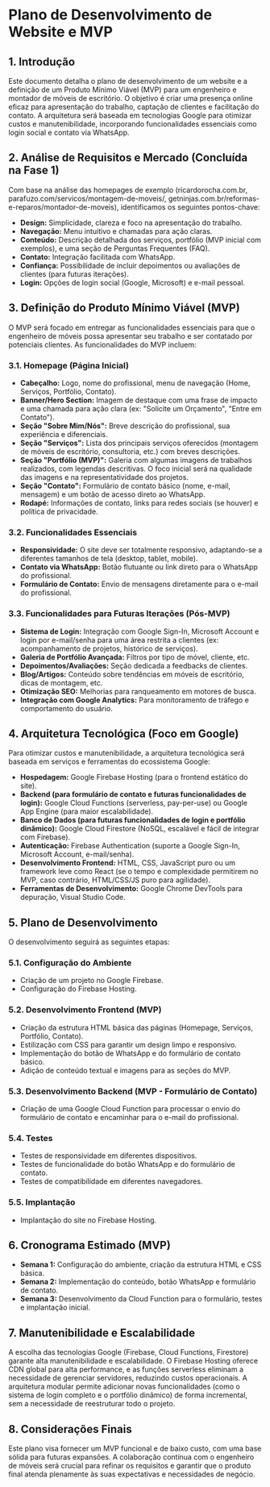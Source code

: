 # Plano de Desenvolvimento de Website e MVP

## 1. Introdução

Este documento detalha o plano de desenvolvimento de um website e a definição de um Produto Mínimo Viável (MVP) para um engenheiro e montador de móveis de escritório. O objetivo é criar uma presença online eficaz para apresentação do trabalho, captação de clientes e facilitação do contato. A arquitetura será baseada em tecnologias Google para otimizar custos e manutenibilidade, incorporando funcionalidades essenciais como login social e contato via WhatsApp.

## 2. Análise de Requisitos e Mercado (Concluída na Fase 1)

Com base na análise das homepages de exemplo (ricardorocha.com.br, parafuzo.com/servicos/montagem-de-moveis/, getninjas.com.br/reformas-e-reparos/montador-de-moveis), identificamos os seguintes pontos-chave:

*   **Design:** Simplicidade, clareza e foco na apresentação do trabalho.
*   **Navegação:** Menu intuitivo e chamadas para ação claras.
*   **Conteúdo:** Descrição detalhada dos serviços, portfólio (MVP inicial com exemplos), e uma seção de Perguntas Frequentes (FAQ).
*   **Contato:** Integração facilitada com WhatsApp.
*   **Confiança:** Possibilidade de incluir depoimentos ou avaliações de clientes (para futuras iterações).
*   **Login:** Opções de login social (Google, Microsoft) e e-mail pessoal.

## 3. Definição do Produto Mínimo Viável (MVP)

O MVP será focado em entregar as funcionalidades essenciais para que o engenheiro de móveis possa apresentar seu trabalho e ser contatado por potenciais clientes. As funcionalidades do MVP incluem:

### 3.1. Homepage (Página Inicial)

*   **Cabeçalho:** Logo, nome do profissional, menu de navegação (Home, Serviços, Portfólio, Contato).
*   **Banner/Hero Section:** Imagem de destaque com uma frase de impacto e uma chamada para ação clara (ex: "Solicite um Orçamento", "Entre em Contato").
*   **Seção "Sobre Mim/Nós":** Breve descrição do profissional, sua experiência e diferenciais.
*   **Seção "Serviços":** Lista dos principais serviços oferecidos (montagem de móveis de escritório, consultoria, etc.) com breves descrições.
*   **Seção "Portfólio (MVP)":** Galeria com algumas imagens de trabalhos realizados, com legendas descritivas. O foco inicial será na qualidade das imagens e na representatividade dos projetos.
*   **Seção "Contato":** Formulário de contato básico (nome, e-mail, mensagem) e um botão de acesso direto ao WhatsApp.
*   **Rodapé:** Informações de contato, links para redes sociais (se houver) e política de privacidade.

### 3.2. Funcionalidades Essenciais

*   **Responsividade:** O site deve ser totalmente responsivo, adaptando-se a diferentes tamanhos de tela (desktop, tablet, mobile).
*   **Contato via WhatsApp:** Botão flutuante ou link direto para o WhatsApp do profissional.
*   **Formulário de Contato:** Envio de mensagens diretamente para o e-mail do profissional.

### 3.3. Funcionalidades para Futuras Iterações (Pós-MVP)

*   **Sistema de Login:** Integração com Google Sign-In, Microsoft Account e login por e-mail/senha para uma área restrita a clientes (ex: acompanhamento de projetos, histórico de serviços).
*   **Galeria de Portfólio Avançada:** Filtros por tipo de móvel, cliente, etc.
*   **Depoimentos/Avaliações:** Seção dedicada a feedbacks de clientes.
*   **Blog/Artigos:** Conteúdo sobre tendências em móveis de escritório, dicas de montagem, etc.
*   **Otimização SEO:** Melhorias para ranqueamento em motores de busca.
*   **Integração com Google Analytics:** Para monitoramento de tráfego e comportamento do usuário.

## 4. Arquitetura Tecnológica (Foco em Google)

Para otimizar custos e manutenibilidade, a arquitetura tecnológica será baseada em serviços e ferramentas do ecossistema Google:

*   **Hospedagem:** Google Firebase Hosting (para o frontend estático do site).
*   **Backend (para formulário de contato e futuras funcionalidades de login):** Google Cloud Functions (serverless, pay-per-use) ou Google App Engine (para maior escalabilidade).
*   **Banco de Dados (para futuras funcionalidades de login e portfólio dinâmico):** Google Cloud Firestore (NoSQL, escalável e fácil de integrar com Firebase).
*   **Autenticação:** Firebase Authentication (suporte a Google Sign-In, Microsoft Account, e-mail/senha).
*   **Desenvolvimento Frontend:** HTML, CSS, JavaScript puro ou um framework leve como React (se o tempo e complexidade permitirem no MVP, caso contrário, HTML/CSS/JS puro para agilidade).
*   **Ferramentas de Desenvolvimento:** Google Chrome DevTools para depuração, Visual Studio Code.

## 5. Plano de Desenvolvimento

O desenvolvimento seguirá as seguintes etapas:

### 5.1. Configuração do Ambiente

*   Criação de um projeto no Google Firebase.
*   Configuração do Firebase Hosting.

### 5.2. Desenvolvimento Frontend (MVP)

*   Criação da estrutura HTML básica das páginas (Homepage, Serviços, Portfólio, Contato).
*   Estilização com CSS para garantir um design limpo e responsivo.
*   Implementação do botão de WhatsApp e do formulário de contato básico.
*   Adição de conteúdo textual e imagens para as seções do MVP.

### 5.3. Desenvolvimento Backend (MVP - Formulário de Contato)

*   Criação de uma Google Cloud Function para processar o envio do formulário de contato e encaminhar para o e-mail do profissional.

### 5.4. Testes

*   Testes de responsividade em diferentes dispositivos.
*   Testes de funcionalidade do botão WhatsApp e do formulário de contato.
*   Testes de compatibilidade em diferentes navegadores.

### 5.5. Implantação

*   Implantação do site no Firebase Hosting.

## 6. Cronograma Estimado (MVP)

*   **Semana 1:** Configuração do ambiente, criação da estrutura HTML e CSS básica.
*   **Semana 2:** Implementação do conteúdo, botão WhatsApp e formulário de contato.
*   **Semana 3:** Desenvolvimento da Cloud Function para o formulário, testes e implantação inicial.

## 7. Manutenibilidade e Escalabilidade

A escolha das tecnologias Google (Firebase, Cloud Functions, Firestore) garante alta manutenibilidade e escalabilidade. O Firebase Hosting oferece CDN global para alta performance, e as funções serverless eliminam a necessidade de gerenciar servidores, reduzindo custos operacionais. A arquitetura modular permite adicionar novas funcionalidades (como o sistema de login completo e o portfólio dinâmico) de forma incremental, sem a necessidade de reestruturar todo o projeto.

## 8. Considerações Finais

Este plano visa fornecer um MVP funcional e de baixo custo, com uma base sólida para futuras expansões. A colaboração contínua com o engenheiro de móveis será crucial para refinar os requisitos e garantir que o produto final atenda plenamente às suas expectativas e necessidades de negócio.

